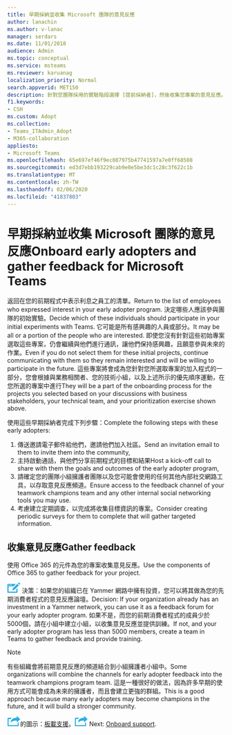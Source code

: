 ```yaml
---
title: 早期採納並收集 Microsoft 團隊的意見反應
author: lanachin
ms.author: v-lanac
manager: serdars
ms.date: 11/01/2018
audience: Admin
ms.topic: conceptual
ms.service: msteams
ms.reviewer: karuanag
localization_priority: Normal
search.appverid: MET150
description: 針對您團隊採用的實驗階段選擇 [提前採納者]，然後收集您專案的意見反應。
f1.keywords:
- CSH
ms.custom: Adopt
ms.collection:
- Teams_ITAdmin_Adopt
- M365-collaboration
appliesto:
- Microsoft Teams
ms.openlocfilehash: 65e697ef46f9ec087975b47741597a7e0ff68508
ms.sourcegitcommit: ed3d7ebb193229cab9e0e5be3dc1c28c3f622c1b
ms.translationtype: MT
ms.contentlocale: zh-TW
ms.lasthandoff: 02/06/2020
ms.locfileid: "41837803"
---
```

# <a name="onboard-early-adopters-and-gather-feedback-for-microsoft-teams"></a><span data-ttu-id="a922f-103">早期採納並收集 Microsoft 團隊的意見反應</span><span class="sxs-lookup"><span data-stu-id="a922f-103">Onboard early adopters and gather feedback for Microsoft Teams</span></span>

<span data-ttu-id="a922f-104">返回在您的前期程式中表示利息之員工的清單。</span><span class="sxs-lookup"><span data-stu-id="a922f-104">Return to the list of employees who expressed interest in your early adopter program.</span></span> <span data-ttu-id="a922f-105">決定哪些人應該參與團隊的初始實驗。</span><span class="sxs-lookup"><span data-stu-id="a922f-105">Decide which of these individuals should participate in your initial experiments with Teams.</span></span> <span data-ttu-id="a922f-106">它可能是所有感興趣的人員或部分。</span><span class="sxs-lookup"><span data-stu-id="a922f-106">It may be all or a portion of the people who are interested.</span></span> <span data-ttu-id="a922f-107">即使您沒有針對這些初始專案選取這些專案，仍會繼續與他們進行通訊，讓他們保持感興趣，且願意參與未來的作業。</span><span class="sxs-lookup"><span data-stu-id="a922f-107">Even if you do not select them for these initial projects, continue communicating with them so they remain interested and will be willing to participate in the future.</span></span> <span data-ttu-id="a922f-108">這些專案將會成為您針對您所選取專案的加入程式的一部分，您會根據與業務相關者、您的技術小組，以及上述所示的優先順序運動，在您所選的專案中進行</span><span class="sxs-lookup"><span data-stu-id="a922f-108">They will be a part of the onboarding process for the projects you selected based on your discussions with business stakeholders, your technical team, and your prioritization exercise shown above.</span></span> 

<span data-ttu-id="a922f-109">使用這些早期採納者完成下列步驟：</span><span class="sxs-lookup"><span data-stu-id="a922f-109">Complete the following steps with these early adopters:</span></span>

1. <span data-ttu-id="a922f-110">傳送邀請電子郵件給他們，邀請他們加入社區。</span><span class="sxs-lookup"><span data-stu-id="a922f-110">Send an invitation email to them to invite them into the community,</span></span>
2. <span data-ttu-id="a922f-111">主持啟動通話，與他們分享前期程式的目標和結果</span><span class="sxs-lookup"><span data-stu-id="a922f-111">Host a kick-off call to share with them the goals and outcomes of the early adopter program,</span></span>
3. <span data-ttu-id="a922f-112">請確定您的團隊小組擁護者團隊以及您可能會使用的任何其他內部社交網路工具，以存取意見反應頻道。</span><span class="sxs-lookup"><span data-stu-id="a922f-112">Ensure access to the feedback channel of your teamwork champions team and any other internal social networking tools you may use.</span></span> 
4. <span data-ttu-id="a922f-113">考慮建立定期調查，以完成將收集目標資訊的專案。</span><span class="sxs-lookup"><span data-stu-id="a922f-113">Consider creating periodic surveys for them to complete that will gather targeted information.</span></span>

## <a name="gather-feedback"></a><span data-ttu-id="a922f-114">收集意見反應</span><span class="sxs-lookup"><span data-stu-id="a922f-114">Gather feedback</span></span>

<span data-ttu-id="a922f-115">使用 Office 365 的元件為您的專案收集意見反應。</span><span class="sxs-lookup"><span data-stu-id="a922f-115">Use the components of Office 365 to gather feedback for your project.</span></span>
  
![代表決策點的圖示](media/teams-adoption-decision-icon.png) <span data-ttu-id="a922f-117">決策：如果您的組織已在 Yammer 網路中擁有投資，您可以將其做為您的先期消費者程式的意見反應論壇。</span><span class="sxs-lookup"><span data-stu-id="a922f-117">Decision: If your organization already has an investment in a Yammer network, you can use it as a feedback forum for your early adopter program.</span></span> <span data-ttu-id="a922f-118">如果不是，而您的前期消費者程式的成員少於5000個，請在小組中建立小組，以收集意見反應並提供訓練。</span><span class="sxs-lookup"><span data-stu-id="a922f-118">If not, and your early adopter program has less than 5000 members, create a team in Teams to gather feedback and provide training.</span></span>
  
> [!Note]
> <span data-ttu-id="a922f-119">有些組織會將前期意見反應的頻道結合到小組擁護者小組中。</span><span class="sxs-lookup"><span data-stu-id="a922f-119">Some organizations will combine the channels for early adopter feedback into the teamwork champions program team.</span></span> <span data-ttu-id="a922f-120">這是一種很好的做法，因為許多早期的使用方式可能會成為未來的擁護者，而且會建立更強的群組。</span><span class="sxs-lookup"><span data-stu-id="a922f-120">This is a good approach because many early adopters may become champions in the future, and it will build a stronger community.</span></span> 


<span data-ttu-id="a922f-121">![代表下一個步驟](media/teams-adoption-next-icon.png)的圖示：[板載支援](teams-adoption-onboard-support.md)。</span><span class="sxs-lookup"><span data-stu-id="a922f-121">![An icon representing the next step](media/teams-adoption-next-icon.png) Next: [Onboard support](teams-adoption-onboard-support.md).</span></span>
